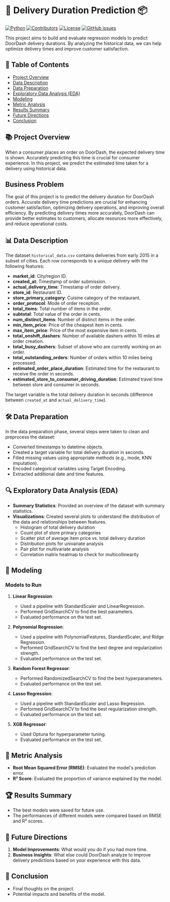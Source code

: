 # 🚀 Delivery Duration Prediction 📦

[![Python](https://img.shields.io/badge/Python-3.8%2B-blue)](https://www.python.org/)
[![Contributors](https://img.shields.io/github/contributors/yourusername/Delivery-Duration-Prediction)](https://github.com/yourusername/Delivery-Duration-Prediction/graphs/contributors)
[![License](https://img.shields.io/github/license/yourusername/Delivery-Duration-Prediction)](LICENSE)
[![GitHub issues](https://img.shields.io/github/issues/yourusername/Delivery-Duration-Prediction)](https://github.com/yourusername/Delivery-Duration-Prediction/issues)

This project aims to build and evaluate regression models to predict DoorDash delivery durations. By analyzing the historical data, we can help optimize delivery times and improve customer satisfaction.

## 📄 Table of Contents
- [Project Overview](#project-overview)
- [Data Description](#data-description)
- [Data Preparation](#data-preparation)
- [Exploratory Data Analysis (EDA)](#exploratory-data-analysis-eda)
- [Modeling](#modeling)
- [Metric Analysis](#metric-analysis)
- [Results Summary](#results-summary)
- [Future Directions](#future-directions)
- [Conclusion](#conclusion)

## 📚 Project Overview
When a consumer places an order on DoorDash, the expected delivery time is shown. Accurately predicting this time is crucial for consumer experience. In this project, we predict the estimated time taken for a delivery using historical data.

## Business Problem

The goal of this project is to predict the delivery duration for DoorDash orders. Accurate delivery time predictions are crucial for enhancing customer satisfaction, optimizing delivery operations, and improving overall efficiency. By predicting delivery times more accurately, DoorDash can provide better estimates to customers, allocate resources more effectively, and reduce operational costs.

## 📊 Data Description
The dataset `historical_data.csv` contains deliveries from early 2015 in a subset of cities. Each row corresponds to a unique delivery with the following features:

- **market_id**: City/region ID.
- **created_at**: Timestamp of order submission.
- **actual_delivery_time**: Timestamp of order delivery.
- **store_id**: Restaurant ID.
- **store_primary_category**: Cuisine category of the restaurant.
- **order_protocol**: Mode of order reception.
- **total_items**: Total number of items in the order.
- **subtotal**: Total value of the order in cents.
- **num_distinct_items**: Number of distinct items in the order.
- **min_item_price**: Price of the cheapest item in cents.
- **max_item_price**: Price of the most expensive item in cents.
- **total_onshift_dashers**: Number of available dashers within 10 miles at order creation.
- **total_busy_dashers**: Subset of above who are currently working on an order.
- **total_outstanding_orders**: Number of orders within 10 miles being processed.
- **estimated_order_place_duration**: Estimated time for the restaurant to receive the order in seconds.
- **estimated_store_to_consumer_driving_duration**: Estimated travel time between store and consumer in seconds.

The target variable is the total delivery duration in seconds (difference between `created_at` and `actual_delivery_time`).

## 🛠️ Data Preparation
In the data preparation phase, several steps were taken to clean and preprocess the dataset:
- Converted timestamps to datetime objects.
- Created a target variable for total delivery duration in seconds.
- Filled missing values using appropriate methods (e.g., mode, KNN imputation).
- Encoded categorical variables using Target Encoding.
- Extracted additional date and time features.

## 🔍 Exploratory Data Analysis (EDA)
- **Summary Statistics**: Provided an overview of the dataset with summary statistics.
- **Visualizations**: Created several plots to understand the distribution of the data and relationships between features.
  - Histogram of total delivery duration
  - Count plot of store primary categories
  - Scatter plot of average item price vs. total delivery duration
  - Distribution plots for univariate analysis
  - Pair plot for multivariate analysis
  - Correlation matrix heatmap to check for multicollinearity

## 🤖 Modeling
### Models to Run
1. **Linear Regression**:
   - Used a pipeline with StandardScaler and LinearRegression.
   - Performed GridSearchCV to find the best parameters.
   - Evaluated performance on the test set.

2. **Polynomial Regression**:
   - Used a pipeline with PolynomialFeatures, StandardScaler, and Ridge Regression.
   - Performed GridSearchCV to find the best degree and regularization strength.
   - Evaluated performance on the test set.

3. **Random Forest Regressor**:
   - Performed RandomizedSearchCV to find the best hyperparameters.
   - Evaluated performance on the test set.

4. **Lasso Regression**:
   - Used a pipeline with StandardScaler and Lasso Regression.
   - Performed GridSearchCV to find the best regularization strength.
   - Evaluated performance on the test set.

5. **XGB Regressor**:
   - Used Optuna for hyperparameter tuning.
   - Evaluated performance on the test set.

## 📏 Metric Analysis
- **Root Mean Squared Error (RMSE)**: Evaluated the model's prediction error.
- **R² Score**: Evaluated the proportion of variance explained by the model.

## 🏆 Results Summary
- The best models were saved for future use.
- The performances of different models were compared based on RMSE and R² scores.

## 🔮 Future Directions
1. **Model Improvements**: What would you do if you had more time.
2. **Business Insights**: What else could DoorDash analyze to improve delivery predictions based on your experience with this data.

## 📝 Conclusion
- Final thoughts on the project.
- Potential impacts and benefits of the model.
